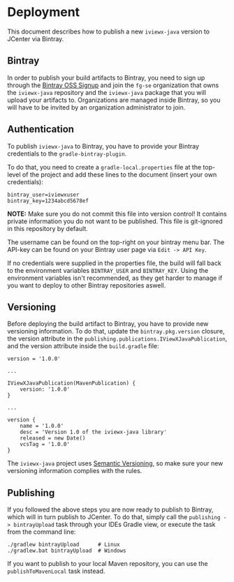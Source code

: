 # Deployment #

This document describes how to publish a new `iviewx-java` version
to JCenter via Bintray.

## Bintray ##

In order to publish your build artifacts to Bintray, you need to sign
up through the [Bintray OSS Signup](https://bintray.com/signup/oss) and
join the `fg-se` organization that owns the `iviewx-java` repository
and the `iviewx-java` package that you will upload your artifacts to.
Organizations are managed inside Bintray, so you will have to be
invited by an organization administrator to join.

## Authentication ##

To publish `iviewx-java` to Bintray, you have to provide your Bintray
credentials to the `gradle-bintray-plugin`.

To do that, you need to create a `gradle-local.properties` file at
the top-level of the project and add these lines to the document
(insert your own credentials):

```
bintray_user=iviewxuser
bintray_key=1234abcd5678ef
```

**NOTE:** Make sure you do not commit this file into version control! It
          contains private information you do not want to be published.
          This file is git-ignored in this repository by default.

The username can be found on the top-right on your bintray menu bar.
The API-key can be found on your Bintray user page via `Edit -> API Key`.

If no credentials were supplied in the properties file, the build will
fall back to the environment variables `BINTRAY_USER` and `BINTRAY_KEY`.
Using the environment variables isn't recommended, as they get harder
to manage if you want to deploy to other Bintray repositories aswell.

## Versioning ##

Before deploying the build artifact to Bintray, you have to provide new
versioning information. To do that, update the `bintray.pkg.version`
closure, the version attribute in the
`publishing.publications.IViewXJavaPublication`, and the version attribute
inside the `build.gradle` file:

```
version = '1.0.0'

...

IViewXJavaPublication(MavenPublication) {
    version: '1.0.0'
}

...

version {
    name = '1.0.0'
    desc = 'Version 1.0 of the iviewx-java library'
    released = new Date()
    vcsTag = '1.0.0'
}
```

The `iviewx-java` project uses [Semantic Versioning](http://semver.org/),
so make sure your new versioning information complies with the rules.

## Publishing ##

If you followed the above steps you are now ready to publish to Bintray,
which will in turn publish to JCenter. To do that, simply call the
`publishing -> bintrayUpload` task through your IDEs Gradle view, or
execute the task from the command line:

```
./gradlew bintrayUpload      # Linux
./gradlew.bat bintrayUpload  # Windows
```

If you want to publish to your local Maven repository, you can use the
`publishToMavenLocal` task instead.